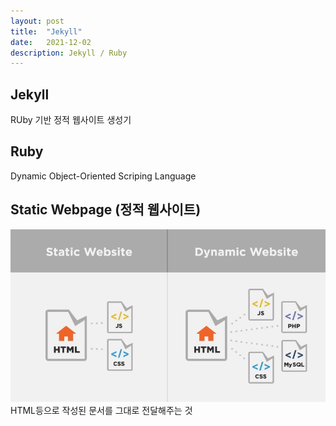 ```yaml
---
layout: post
title:  "Jekyll"
date:   2021-12-02
description: Jekyll / Ruby
---
```


## Jekyll
RUby 기반 정적 웹사이트 생성기

## Ruby
Dynamic Object-Oriented Scriping Language

## Static Webpage (정적 웹사이트)
<img src="/assets/img/static dynamic website.jpg">
HTML등으로 작성된 문서를 그대로 전달해주는 것



